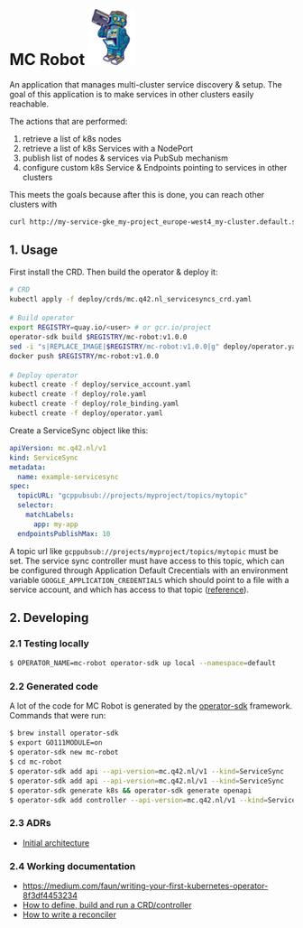 # MC Robot <img src=".robot.jpeg#" height="100" />
An application that manages multi-cluster service discovery & setup.
The goal of this application is to make services in other clusters easily reachable.

The actions that are performed:
1. retrieve a list of k8s nodes
2. retrieve a list of k8s Services with a NodePort
3. publish list of nodes & services via PubSub mechanism
4. configure custom k8s Service & Endpoints pointing to services in other clusters

This meets the goals because after this is done, you can reach other clusters with
```bash
curl http://my-service-gke_my-project_europe-west4_my-cluster.default.svc.cluster.local
```

## 1. Usage
First install the CRD. Then build the operator & deploy it:
```bash
# CRD
kubectl apply -f deploy/crds/mc.q42.nl_servicesyncs_crd.yaml

# Build operator
export REGISTRY=quay.io/<user> # or gcr.io/project
operator-sdk build $REGISTRY/mc-robot:v1.0.0
sed -i "s|REPLACE_IMAGE|$REGISTRY/mc-robot:v1.0.0|g" deploy/operator.yaml
docker push $REGISTRY/mc-robot:v1.0.0

# Deploy operator
kubectl create -f deploy/service_account.yaml
kubectl create -f deploy/role.yaml
kubectl create -f deploy/role_binding.yaml
kubectl create -f deploy/operator.yaml
```

Create a ServiceSync object like this:
```yaml
apiVersion: mc.q42.nl/v1
kind: ServiceSync
metadata:
  name: example-servicesync
spec:
  topicURL: "gcppubsub://projects/myproject/topics/mytopic"
  selector:
    matchLabels:
      app: my-app
  endpointsPublishMax: 10
```

A topic url like `gcppubsub://projects/myproject/topics/mytopic` must be set.
The service sync controller must have access to this topic, which can be
configured through Application Default Crecentials with an environment variable
`GOOGLE_APPLICATION_CREDENTIALS` which should point to a file with a service
account, and which has access to that topic
([reference](https://gocloud.dev/howto/pubsub/publish/)).

## 2. Developing

### 2.1 Testing locally
```bash
$ OPERATOR_NAME=mc-robot operator-sdk up local --namespace=default
```

### 2.2 Generated code
A lot of the code for MC Robot is generated by the [operator-sdk](https://github.com/operator-framework/) framework.
Commands that were run:

```bash
$ brew install operator-sdk
$ export GO111MODULE=on
$ operator-sdk new mc-robot
$ cd mc-robot
$ operator-sdk add api --api-version=mc.q42.nl/v1 --kind=ServiceSync
$ operator-sdk add api --api-version=mc.q42.nl/v1 --kind=ServiceSync
$ operator-sdk generate k8s && operator-sdk generate openapi
$ operator-sdk add controller --api-version=mc.q42.nl/v1 --kind=ServiceSync
```

### 2.3 ADRs
- [Initial architecture](./adr/0001-architecture.md)

### 2.4 Working documentation
- https://medium.com/faun/writing-your-first-kubernetes-operator-8f3df4453234
- [How to define, build and run a CRD/controller](https://github.com/operator-framework/getting-started#define-the-memcached-spec-and-status)
- [How to write a reconciler](https://github.com/operator-framework/operator-sdk/blob/master/doc/user/client.md)
